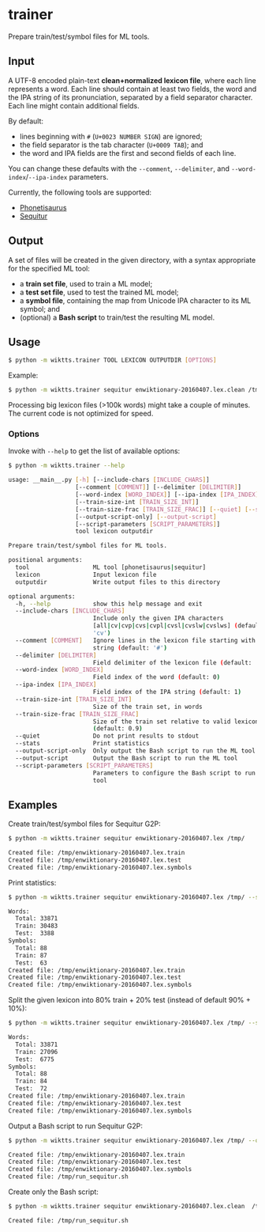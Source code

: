 # trainer 

Prepare train/test/symbol files for ML tools.


## Input

A UTF-8 encoded plain-text **clean+normalized lexicon file**,
where each line represents a word.
Each line should contain at least two fields,
the word and the IPA string of its pronunciation,
separated by a field separator character.
Each line might contain additional fields.

By default:
* lines beginning with ``#`` (``U+0023 NUMBER SIGN``) are ignored;
* the field separator is the tab character (``U+0009 TAB``); and
* the word and IPA fields are the first and second fields of each line.

You can change these defaults with the ``--comment``, ``--delimiter``, and
``--word-index``/``--ipa-index`` parameters.

Currently, the following tools are supported:

* [Phonetisaurus](https://github.com/AdolfVonKleist/Phonetisaurus)
* [Sequitur](https://www-i6.informatik.rwth-aachen.de/web/Software/g2p.html)


## Output

A set of files will be created in the given directory,
with a syntax appropriate for the specified ML tool:

* a **train set file**, used to train a ML model;
* a **test set file**, used to test the trained ML model;
* a **symbol file**, containing the map from Unicode IPA character to its ML symbol; and
* (optional) a **Bash script** to train/test the resulting ML model.


## Usage

```bash
$ python -m wiktts.trainer TOOL LEXICON OUTPUTDIR [OPTIONS]
```

Example:

```bash
$ python -m wiktts.trainer sequitur enwiktionary-20160407.lex.clean /tmp/
```

Processing big lexicon files (>100k words) might take a couple of minutes.
The current code is not optimized for speed.

### Options

Invoke with ``--help`` to get the list of available options:

```bash
$ python -m wiktts.trainer --help

usage: __main__.py [-h] [--include-chars [INCLUDE_CHARS]]
                   [--comment [COMMENT]] [--delimiter [DELIMITER]]
                   [--word-index [WORD_INDEX]] [--ipa-index [IPA_INDEX]]
                   [--train-size-int [TRAIN_SIZE_INT]]
                   [--train-size-frac [TRAIN_SIZE_FRAC]] [--quiet] [--stats]
                   [--output-script-only] [--output-script]
                   [--script-parameters [SCRIPT_PARAMETERS]]
                   tool lexicon outputdir

Prepare train/test/symbol files for ML tools.

positional arguments:
  tool                  ML tool [phonetisaurus|sequitur]
  lexicon               Input lexicon file
  outputdir             Write output files to this directory

optional arguments:
  -h, --help            show this help message and exit
  --include-chars [INCLUDE_CHARS]
                        Include only the given IPA characters
                        [all|cv|cvp|cvs|cvpl|cvsl|cvslw|cvslws] (default:
                        'cv')
  --comment [COMMENT]   Ignore lines in the lexicon file starting with this
                        string (default: '#')
  --delimiter [DELIMITER]
                        Field delimiter of the lexicon file (default: '\t')
  --word-index [WORD_INDEX]
                        Field index of the word (default: 0)
  --ipa-index [IPA_INDEX]
                        Field index of the IPA string (default: 1)
  --train-size-int [TRAIN_SIZE_INT]
                        Size of the train set, in words
  --train-size-frac [TRAIN_SIZE_FRAC]
                        Size of the train set relative to valid lexicon size
                        (default: 0.9)
  --quiet               Do not print results to stdout
  --stats               Print statistics
  --output-script-only  Only output the Bash script to run the ML tool
  --output-script       Output the Bash script to run the ML tool
  --script-parameters [SCRIPT_PARAMETERS]
                        Parameters to configure the Bash script to run the ML
                        tool
```

## Examples

Create train/test/symbol files for Sequitur G2P:

```bash
$ python -m wiktts.trainer sequitur enwiktionary-20160407.lex /tmp/

Created file: /tmp/enwiktionary-20160407.lex.train
Created file: /tmp/enwiktionary-20160407.lex.test
Created file: /tmp/enwiktionary-20160407.lex.symbols
```

Print statistics:

```bash
$ python -m wiktts.trainer sequitur enwiktionary-20160407.lex /tmp/ --stats

Words:
  Total: 33871
  Train: 30483
  Test:  3388
Symbols:
  Total: 88
  Train: 87
  Test:  63
Created file: /tmp/enwiktionary-20160407.lex.train
Created file: /tmp/enwiktionary-20160407.lex.test
Created file: /tmp/enwiktionary-20160407.lex.symbols
```

Split the given lexicon into 80% train + 20% test (instead of default 90% + 10%):

```bash
$ python -m wiktts.trainer sequitur enwiktionary-20160407.lex /tmp/ --stats --train-size-frac 0.8

Words:
  Total: 33871
  Train: 27096
  Test:  6775
Symbols:
  Total: 88
  Train: 84
  Test:  72
Created file: /tmp/enwiktionary-20160407.lex.train
Created file: /tmp/enwiktionary-20160407.lex.test
Created file: /tmp/enwiktionary-20160407.lex.symbols
```

Output a Bash script to run Sequitur G2P:

```bash
$ python -m wiktts.trainer sequitur enwiktionary-20160407.lex /tmp/ --output-script

Created file: /tmp/enwiktionary-20160407.lex.train
Created file: /tmp/enwiktionary-20160407.lex.test
Created file: /tmp/enwiktionary-20160407.lex.symbols
Created file: /tmp/run_sequitur.sh
```

Create only the Bash script:

```bash
$ python -m wiktts.trainer sequitur enwiktionary-20160407.lex.clean  /tmp/ --output-script-only

Created file: /tmp/run_sequitur.sh
```



